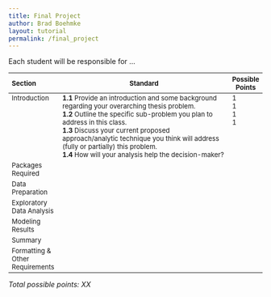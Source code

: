 ```yaml
---
title: Final Project
author: Brad Boehmke
layout: tutorial
permalink: /final_project
---
```


Each student will be responsible for ...




<div id="final-project-rubric" class="section level1" style="width: 100%;">
<table style="font-size:13px;">
<col width="20%">
<col width="70%">
<col width="10%">
<thead>
<tr class="header">
<th align="left">Section</th>
<th align="center">Standard</th>
<th align="center">Possible Points</th>
</tr>
</thead>
<tbody>
<tr class="odd">
<td align="left" valign="top">Introduction </td>
<td align="left" valign="top">
  <b>1.1</b> Provide an introduction and some background regarding your overarching thesis problem. <br> 
  <b>1.2</b> Outline the specific sub-problem you plan to address in this class. <br> 
  <b>1.3</b> Discuss your current proposed approach/analytic technique you think will address (fully or partially) this problem. <br> 
  <b>1.4</b> How will your analysis help the decision-maker? 
  </td>
<td align="left" valign="top"> 1 <br> 1 <br> 1 <br> 1 </td>
</tr>
<tr class="even">
<td align="left" valign="top">Packages Required </td>
<td align="left" valign="top"> </td>
<td align="left" valign="top"> </td>
</tr>
<tr class="odd">
<td align="left" valign="top">Data Preparation </td>
<td align="left" valign="top"> </td>
<td align="left" valign="top"> </td>
</tr>
<tr class="even">
<td align="left" valign="top">Exploratory Data Analysis </td>
<td align="left" valign="top"> </td>
<td align="left" valign="top"> </td>
</tr>
<tr class="odd">
<td align="left" valign="top">Modeling Results </td>
<td align="left" valign="top"> </td>
<td align="left" valign="top"> </td>
</tr>
<tr class="even">
<td align="left" valign="top">Summary </td>
<td align="left" valign="top"> </td>
<td align="left" valign="top"> </td>
</tr>
<tr class="odd">
<td align="left" valign="top">Formatting & Other Requirements </td>
<td align="left" valign="top"> </td>
<td align="left" valign="top"> </td>
</tr>
</tbody>
</table>
<p><em>Total possible points: XX</em></p>
</div>
